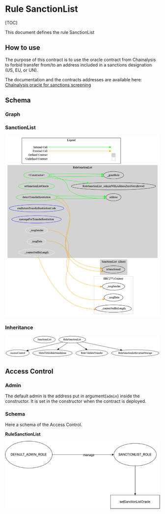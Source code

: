 # Rule SanctionList

[TOC]

This document defines the rule SanctionList

## How to use

The purpose of this contract is to use the oracle contract from Chainalysis to forbid transfer from/to an address  included in a sanctions designation (US, EU, or UN).

The documentation and the contracts addresses are available here: [Chainalysis oracle for sanctions screening](https://go.chainalysis.com/chainalysis-oracle-docs.html)

## Schema

### Graph

### SanctionList

![surya_graph_Whitelist](../surya/surya_graph/surya_graph_RuleSanctionList.sol.png)

### Inheritance

![surya_inheritance_RuleWhitelistWrapper.sol](../surya/surya_inheritance/surya_inheritance_RuleSanctionList.sol.png)

## Access Control

### Admin

The default admin is the address put in argument(`admin`) inside the constructor. It is set in the constructor when the contract is deployed.

### Schema

Here a schema of the Access Control.

**RuleSanctionList**

![alt text](../security/accessControl/access-control-RuleSanctionList.drawio.png)

